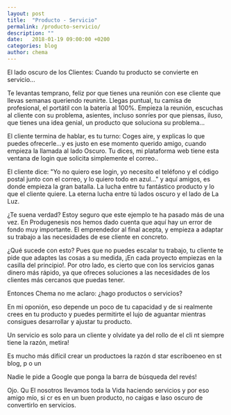 ```yaml
---
layout: post
title:  "Producto - Servicio"
permalink: /producto-servicio/
description: ""
date:   2018-01-19 09:00:00 +0200
categories: blog
author: chema
---
```

El lado oscuro de los Clientes: Cuando tu producto se convierte en servicio...

Te levantas temprano, feliz por que tienes una reunión con ese cliente que llevas semanas queriendo reunirte.
Llegas puntual, tu camisa de profesional, el portátil con la batería al 100%. Empieza la reunión, escuchas al cliente con su problema, asientes, incluso sonríes por que piensas, iluso, que tienes una idea genial, un producto que soluciona su problema...

El cliente termina de hablar, es tu turno: Coges aire, y explicas lo que puedes ofrecerle...y es justo en ese momento querido amigo, cuando empieza la llamada al lado Oscuro. Tu dices, mi plataforma web tiene esta ventana de login que solicita simplemente el correo..

El cliente dice:  "Yo no quiero ese login, yo necesito el teléfono y el código postal junto con el correo, y lo quiero todo en azul..." y aquí amigos, es donde empieza la gran batalla. La lucha entre tu fantástico producto y lo que el cliente quiere. La eterna lucha entre tú lados oscuro y el lado de La Luz.

¿Te suena verdad? Estoy seguro que este ejemplo te ha pasado más de una vez.  En Produgenesis nos hemos dado cuenta que aquí hay un error de fondo muy importante. El emprendedor al final acepta, y empieza a adaptar su trabajo a las necesidades de ese cliente en concreto.

¿Qué sucede con esto? Pues que no puedes escalar tu trabajo, tu cliente te pide que adaptes las cosas a su medida, ¡En cada proyecto empiezas en la casilla del principio!. Por otro lado, es cierto que con los servicios ganas dinero más rápido, ya que ofreces soluciones a las necesidades de los clientes más cercanos que puedas tener.

Entonces Chema no me aclaro: ¿hago productos o servicios?

En mi oponión, eso depende un poco de tu capacidad y de si realmente crees en tu producto y puedes permitirte el lujo de aguantar mientras consigues desarrollar y ajustar tu producto. 

Un servicio es solo para un cliente y olvídate ya del rollo de el cli nt siempre tiene la razón, metira!

Es mucho más difícil crear un productoes la razón d  star escriboeneo en st blog, p o un

Nadie le pide a Google que ponga la barra de búsqueda del revés!

Ojo. Qu El nosotros llevamos toda la
Vida haciendo servicios y por eso amigo mío, si cr es en un buen producto, no caigas e laso oscuro de convertirlo en servicios.
